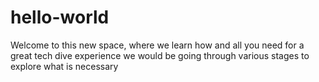 # hello-world
Welcome to this new space, where we learn how and all you need for a great tech dive experience
we would be going through various stages to explore what is necessary
